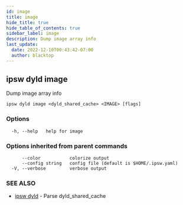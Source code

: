 ```yaml
---
id: image
title: image
hide_title: true
hide_table_of_contents: true
sidebar_label: image
description: Dump image array info
last_update:
  date: 2022-12-10T00:43:42-07:00
  author: blacktop
---
```

## ipsw dyld image

Dump image array info

```
ipsw dyld image <dyld_shared_cache> <IMAGE> [flags]
```

### Options

```
  -h, --help   help for image
```

### Options inherited from parent commands

```
      --color           colorize output
      --config string   config file (default is $HOME/.ipsw.yaml)
  -V, --verbose         verbose output
```

### SEE ALSO

* [ipsw dyld](/docs/cli/ipsw/dyld)	 - Parse dyld_shared_cache

